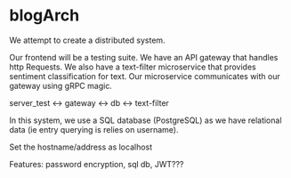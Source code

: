 # blogArch
We attempt to create a distributed system.

Our frontend will be a testing suite. We have an API gateway that handles http Requests. We also have a text-filter microservice that provides sentiment classification for text. Our microservice communicates with our gateway using gRPC magic.

server_test <-> gateway <-> db
                        <-> text-filter


In this system, we use a SQL database (PostgreSQL) as we have relational data (ie entry querying is relies on username).

Set the hostname/address as localhost


Features: password encryption, sql db, JWT???